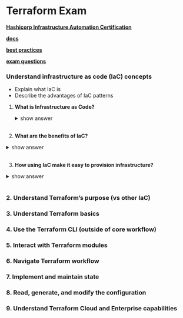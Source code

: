 # Terraform Exam

**[Hashicorp Infrastructure Automation Certification](https://www.hashicorp.com/certification/terraform-associate)**

**[docs](https://developer.hashicorp.com/terraform/docs)**

**[best practices](https://www.terraform-best-practices.com/)**

**[exam questions](https://medium.com/bb-tutorials-and-thoughts/250-practice-questions-for-terraform-associate-certification-7a3ccebe6a1a)**



### Understand infrastructure as code (IaC) concepts <br>
  - Explain what IaC is
  - Describe the advantages of IaC patterns<br>

1. **What is Infrastructure as Code?**
    <details>
    <summary>show answer</summary>

    ```txt
    You write and execute the code to define, deploy, update, and destroy your infrastructure.
      ```
    </details><br>

2. **What are the benefits of IaC?**
  <details>
  <summary>show answer</summary>

  <pre>
  <b>a. Automation</b>
  We can bring up the servers with one script and scale up and down based on our load with the same script. <br>
  <b>b. Reusability of the code</b>
  We can reuse the same code <br>
  <b>c. Versioning</b>
  We can check it into version control and we get versioning. 
  Now we can see an incremental history of who changed what, how is our infrastructure actually defined at any given point of time, and we have this transparency of documentationIaC makes changes idempotent, consistent, repeatable, and predictable.
  </pre>
  </details><br>

3. **How using IaC make it easy to provision infrastructure?**
  <details>
  <summary>show answer</summary>

  <pre>
  <b>a. Automation</b>
  We can bring up the servers with one script and scale up and down based on our load with the same script. <br>
  <b>b. Reusability of the code</b>
  We can reuse the same code <br>
  <b>c. Versioning</b>
  We can check it into version control and we get versioning. 
  Now we can see an incremental history of who changed what, how is our infrastructure actually defined at any given point of time, and we have this transparency of documentationIaC makes changes idempotent, consistent, repeatable, and predictable.
  </pre>
  </details><br>






### 2. Understand Terraform’s purpose (vs other IaC) <br>
### 3. Understand Terraform basics <br>
### 4. Use the Terraform CLI (outside of core workflow) <br>
### 5. Interact with Terraform modules <br>
### 6. Navigate Terraform workflow <br>
### 7. Implement and maintain state <br>
### 8. Read, generate, and modify the configuration <br>
### 9. Understand Terraform Cloud and Enterprise capabilities <br>

